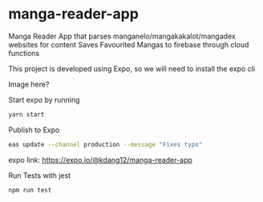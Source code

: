 # manga-reader-app

Manga Reader App that parses manganelo/mangakakalot/mangadex websites for content
Saves Favourited Mangas to firebase through cloud functions

This project is developed using Expo, so we will need to install the expo cli

Image here?

Start expo by running

```bash
yarn start
```

Publish to Expo

```bash
eas update --channel production --message "Fixes typo"
```

expo link:
<https://expo.io/@kdang12/manga-reader-app>

Run Tests with jest

```bash
npm run test
```
